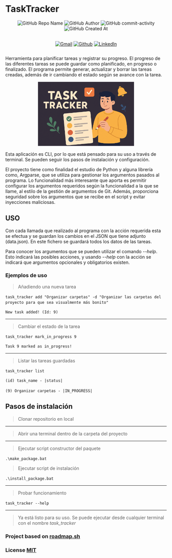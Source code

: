 # TaskTracker


<div align="center">
    <img alt="GitHub Repo Name" src="https://img.shields.io/badge/Task_Tracker-yellow">
    <img alt="GitHub Author" src="https://img.shields.io/badge/Author-Daniel_Rocamora_Bru-b3bd1d?style=flat&color=b3bd1d">
    <img alt="GitHub commit-activity" src="https://img.shields.io/github/commit-activity/t/DaniRB99/taskTracker?color=red">
    <img alt="GitHub Created At" src="https://img.shields.io/github/created-at/DaniRB99/taskTracker?color=569414">
    <!--<img alt="GitHub Last Commit" src="https://img.shields.io/github/last-commit/yashksaini-coder/Task-Tracker">
    <img alt="GitHub Repo Size" src="https://img.shields.io/github/repo-size/yashksaini-coder/Task-Tracker">
    <img alt="GitHub License" src="https://img.shields.io/github/license/yashksaini-coder/Task-Tracker">
    <img alt="GitHub Open Issues" src="https://img.shields.io/github/issues/yashksaini-coder/Task-Tracker">
    <img alt="GitHub Closed Issues" src="https://img.shields.io/github/issues-closed/yashksaini-coder/Task-Tracker">
    <img alt="GitHub Open PR" src="https://img.shields.io/github/issues-pr/yashksaini-coder/Task-Tracker">
    <img alt="GitHub Closed PR" src="https://img.shields.io/github/issues-pr-closed/yashksaini-coder/Task-Tracker">
    <img alt="GitHub Forks" src="https://img.shields.io/github/forks/yashksaini-coder/Task-Tracker">
    <img alt="GitHub Stars" src="https://img.shields.io/github/stars/yashksaini-coder/Task-Tracker">
    <img alt="GitHub Watchers" src="https://img.shields.io/github/watchers/yashksaini-coder/Task-Tracker">
    <img alt="GitHub language count" src="https://img.shields.io/github/languages/count/yashksaini-coder/Task-Tracker">-->
</div>
<br>

<div align='center' style=" display: grid;">

  [![Gmail](https://img.shields.io/badge/Gmail-D14836?style=for-the-badge&logo=gmail&logoColor=white)](mailto:dani.rocamora.99@gmail.com)
  [![Github](https://img.shields.io/badge/GitHub-100000?style=for-the-badge&logo=github&logoColor=white)](https://github.com/DaniRB99)
  [![LinkedIn](https://img.shields.io/badge/LinkedIn-0077B5?style=for-the-badge&logo=linkedin&logoColor=white)](https://www.linkedin.com/in/drocamorabru/)
<!--[![Instagram](https://img.shields.io/badge/Instagram-%23FF006E.svg?style=for-the-badge&logo=Instagram&logoColor=white)](https://www.instagram.com/yashksaini.codes/)-->
  <!--[![X](https://img.shields.io/badge/X-%23000000.svg?style=for-the-badge&logo=X&logoColor=white)](https://twitter.com/EasycodesDev) -->
</div>

Herramienta para planificar tareas y registrar su progreso. El progreso de las diferentes tareas se puede guardar como planificado, en progreso o finalizado. El programa permite generar, actualizar y borrar las tareas creadas, además de ir cambiando el estado según se avance con la tarea.

<div align="center">
    <img src="images/tasktrack_img.png" alt="Task Tracker CLI" width="300"/>
</div>

Esta aplicación es CLI, por lo que está pensado para su uso a través de terminal. Se pueden seguir los pasos de instalación y configuración.

El proyecto tiene como finalidad el estudio de Python y alguna librería como, Argparse, que se utiliza para gestionar los argumentos pasados al programa. Lo funcionalidad más interesante que aporta es permitir configurar los argumentos requeridos según la funcionalidad a la que se llame, al estilo de la gestión de argumentos de Git.  Además, proporciona seguridad sobre los argumentos que se recibe en el script y evitar inyecciones maliciosas.

## USO
Con cada llamada que realizado al programa con la acción requerida esta se efectua y se guardan los cambios en el JSON que tiene adjunto (data.json). En este fichero se guardará todos los datos de las tareas.

Para conocer los argumentos que se pueden utilizar el comando *--help*. Esto indicará las posibles acciones, y usando *--help* con la acción se indicará que argumentos opcionales y obligatorios existen.

### Ejemplos de uso

> Añadiendo una nueva tarea 

`task_tracker add "Organizar carpetas" -d "Organizar las carpetas del proyecto para que sea visualmente más bonito"`

    New task added! (Id: 9)

---
> Cambiar el estado de la tarea

`task_tracker mark_in_progress 9`
    
    Task 9 marked as in_progress!

---
> Listar las tareas guardadas

`task_tracker list`

    (id) task_name - |status|

    (9) Organizar carpetas - |IN_PROGRESS|

## Pasos de instalación

> Clonar repositorio en local
------
> Abrir una terminal dentro de la carpeta del proyecto
------
> Ejecutar script constructor del paquete

``.\make_package.bat``

> Ejecutar script de instalación

``.\install_package.bat``

---
> Probar funcionamiento

``task_tracker --help``

---

> Ya está listo para su uso.
> Se puede ejecutar desde cualquier terminal con el nombre *task_tracker*

### Project based on [roadmap.sh](https://roadmap.sh/projects/task-tracker)

### License [MIT](https://mit-license.org/)